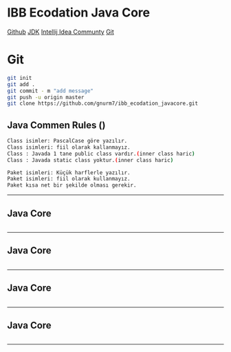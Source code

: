 # IBB Ecodation Java Core 
[Github](https://github.com/gnurm7/ibb_ecodation_javacore.git)
[JDK](https://www.oracle.com/tr/java/technologies/downloads/#jdk23-windows)
[Intellij Idea Communty](https://www.jetbrains.com/idea/download/?section=windows)
[Git](https://git-scm.com/downloads)


# Git
```sh
git init
git add .
git commit - m "add message"
git push -u origin master
git clone https://github.com/gnurm7/ibb_ecodation_javacore.git
```
## Java Commen Rules ()
```sh
Class isimler: PascalCase göre yazılır.
Class isimleri: fiil olarak kallanmayız.
Class : Javada 1 tane public class vardır.(inner class haric)
Class : Javada static class yoktur.(inner class haric)

Paket isimleri: Küçük harflerle yazılır.
Paket isimleri: fiil olarak kullanmayız.
Paket kısa net bir şekilde olması gerekir.
```
---
## Java Core
```sh

```
---
## Java Core
```sh

```
---
## Java Core
```sh

```
---
## Java Core
```sh

```
---